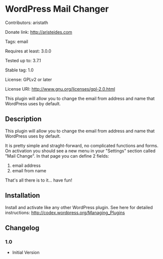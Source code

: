 # WordPress Mail Changer


Contributors: aristath

Donate link: http://aristeides.com

Tags: email

Requires at least: 3.0.0

Tested up to: 3.7.1

Stable tag: 1.0

License: GPLv2 or later

License URI: http://www.gnu.org/licenses/gpl-2.0.html


This plugin will allow you to change the email from address and name that WordPress uses by default.

## Description

This plugin will allow you to change the email from address and name that WordPress uses by default.

It is pretty simple and straght-forward, no complicated functions and forms.
On activation you should see a new menu in your "Settings" section called "Mail Change".
In that page you can define 2 fields:

1. email address
2. email from name

That's all there is to it... have fun!

## Installation

Install and activate like any other WordPress plugin. See here for detailed instructions: http://codex.wordpress.org/Managing_Plugins

## Changelog

### 1.0
* Initial Version
